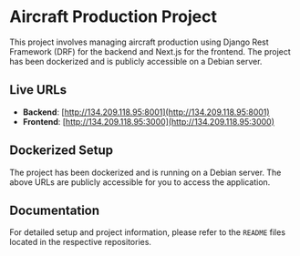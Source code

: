 # Aircraft Production Project

This project involves managing aircraft production using Django Rest Framework (DRF) for the backend and Next.js for the frontend. The project has been dockerized and is publicly accessible on a Debian server.

## Live URLs

- **Backend**: [http://134.209.118.95:8001](http://134.209.118.95:8001)
- **Frontend**: [http://134.209.118.95:3000](http://134.209.118.95:3000)

## Dockerized Setup

The project has been dockerized and is running on a Debian server. The above URLs are publicly accessible for you to access the application.

## Documentation

For detailed setup and project information, please refer to the `README` files located in the respective repositories.
